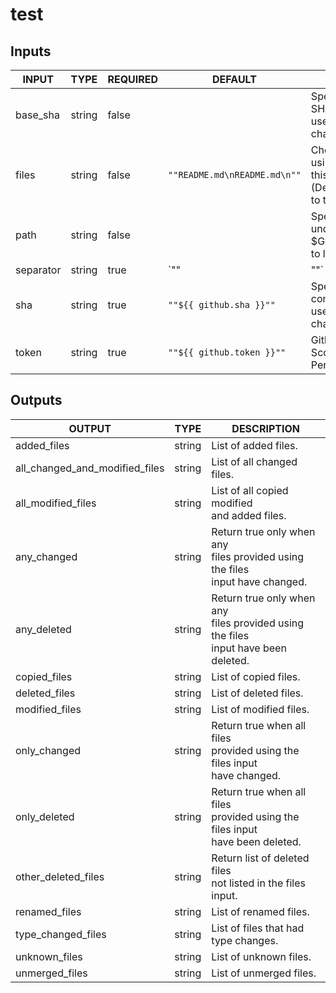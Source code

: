 # test

## Inputs

<!-- AUTO-DOC-INPUT:START - Do not remove or modify this section -->

|   INPUT   |  TYPE  | REQUIRED |           DEFAULT            |                                     DESCRIPTION                                     |
|-----------|--------|----------|------------------------------|-------------------------------------------------------------------------------------|
| base_sha  | string | false    |                              | Specify a base commit SHA<br>used for comparing changes                             |
| files     | string | false    | `""README.md\nREADME.md\n""` | Check for changes using only<br>this list of files (Defaults<br>to the entire repo) |
| path      | string | false    |                              | Specify a relative path under<br>$GITHUB_WORKSPACE to locate the repository<br>     |
| separator | string | true     | `""|""`                      | Split character for array output<br>                                                |
| sha       | string | true     | `""${{ github.sha }}""`      | Specify a current commit SHA<br>used for comparing changes                          |
| token     | string | true     | `""${{ github.token }}""`    | Github token or Repo Scoped<br>Personal Access Token                                |

<!-- AUTO-DOC-INPUT:END -->

## Outputs

<!-- AUTO-DOC-OUTPUT:START - Do not remove or modify this section -->

|             OUTPUT             |  TYPE  |                                       DESCRIPTION                                       |
|--------------------------------|--------|-----------------------------------------------------------------------------------------|
| added_files                    | string | List of added files.                                                                    |
| all_changed_and_modified_files | string | List of all changed files.<br>                                                          |
| all_modified_files             | string | List of all copied modified<br>and added files.                                         |
| any_changed                    | string | Return true only when any<br>files provided using the files<br>input have changed.      |
| any_deleted                    | string | Return true only when any<br>files provided using the files<br>input have been deleted. |
| copied_files                   | string | List of copied files.                                                                   |
| deleted_files                  | string | List of deleted files.                                                                  |
| modified_files                 | string | List of modified files.                                                                 |
| only_changed                   | string | Return true when all files<br>provided using the files input<br>have changed.           |
| only_deleted                   | string | Return true when all files<br>provided using the files input<br>have been deleted.      |
| other_deleted_files            | string | Return list of deleted files<br>not listed in the files<br>input.                       |
| renamed_files                  | string | List of renamed files.                                                                  |
| type_changed_files             | string | List of files that had<br>type changes.                                                 |
| unknown_files                  | string | List of unknown files.                                                                  |
| unmerged_files                 | string | List of unmerged files.                                                                 |

<!-- AUTO-DOC-OUTPUT:END -->
